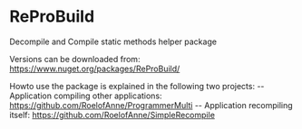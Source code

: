 # ReProBuild
Decompile and Compile static methods helper package

Versions can be downloaded from: https://www.nuget.org/packages/ReProBuild/

Howto use the package is explained in the following two projects:
-- Application compiling other applications: https://github.com/RoelofAnne/ProgrammerMulti
-- Application recompiling itself: https://github.com/RoelofAnne/SimpleRecompile

